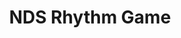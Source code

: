---
title: NDS Rhythm Game
categories: personal
layout: project
post-image: " "
description: 
islegacy: true
tags:
---